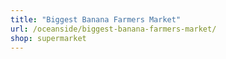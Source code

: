 ```yaml
---
title: "Biggest Banana Farmers Market"
url: /oceanside/biggest-banana-farmers-market/
shop: supermarket
---
```

